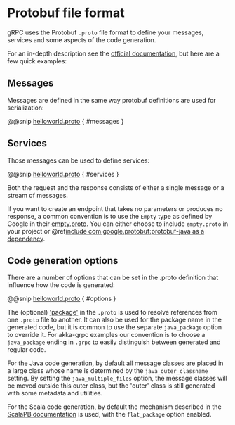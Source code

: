 # Protobuf file format

gRPC uses the Protobuf `.proto` file format to define your messages, services
and some aspects of the code generation.

For an in-depth description see the [official documentation](https://developers.google.com/protocol-buffers/docs/proto),
but here are a few quick examples:

## Messages

Messages are defined in the same way protobuf definitions are used for serialization:

@@snip [helloworld.proto]($root$/../plugin-tester-scala/src/main/protobuf/helloworld.proto) { #messages }

## Services

Those messages can be used to define services:

@@snip [helloworld.proto]($root$/../plugin-tester-scala/src/main/protobuf/helloworld.proto) { #services }

Both the request and the response consists of either a single message or a stream of messages.

If you want to create an endpoint that takes no parameters or produces no
response, a common convention is to use the `Empty` type as defined by
Google in their [empty.proto](https://github.com/google/protobuf/blob/master/src/google/protobuf/empty.proto).
You can either choose to include `empty.proto` in your project or @ref[include
com.google.protobuf:protobuf-java as a dependency](sbt.md#loading-proto-files-from-the-classpath).

## Code generation options

There are a number of options that can be set in the .proto definition that influence how the code is generated:

@@snip [helloworld.proto]($root$/../plugin-tester-scala/src/main/protobuf/helloworld.proto) { #options }

The (optional) ['package'](https://developers.google.com/protocol-buffers/docs/proto#packages)
in the `.proto` is used to resolve references from one `.proto` file to another.
It can also be used for the package name in the generated code, but it is
common to use the separate `java_package` option to override it. For akka-grpc
examples our convention is to choose a `java_package` ending in `.grpc` to
easily distinguish between generated and regular code.

For the Java code generation, by default all message classes are placed in a large class
whose name is determined by the `java_outer_classname` setting. By setting the
`java_multiple_files` option, the message classes will be moved outside this outer class,
but the 'outer' class is still generated with some metadata and utilities.

For the Scala code generation, by default the mechanism described in the
[ScalaPB documentation](https://scalapb.github.io/customizations.html) is used,
with the `flat_package` option enabled.